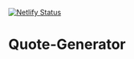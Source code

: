 [![Netlify Status](https://api.netlify.com/api/v1/badges/99c13528-9f8a-4323-a6d8-0dedb631865f/deploy-status)](https://app.netlify.com/sites/quotesgenv1-js/deploys)
# Quote-Generator

